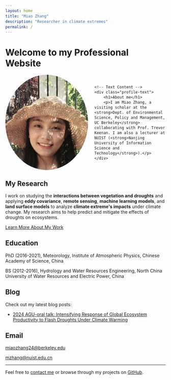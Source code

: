 ```yaml
---
layout: home
title: "Miao Zhang"
description: "Researcher in climate extremes"
permalink: /
---
```


# Welcome to my Professional Website


<div style="display: flex; align-items: center; gap: 20px;">
    <!-- Profile Photo -->
    <img src="/assets/images/Miao.jpg" alt="Miao Zhang" style="border-radius: 50%; width: 260px; height: 300px; object-fit: cover;" />
    
    <!-- Text Content -->
    <div class="profile-text">
        <h1>About me</h1>
        <p>I am Miao Zhang, a visiting scholar at the <strong>Dept. of Environmental Science, Policy and Management, UC Berkeley</strong> collaborating with Prof. Trevor Keenan. I am also a lecturer at NUIST (<strong>Nanjing University of Information Science and Technology</strong>).</p>
    </div>
</div>

## My Research

I work on studying the **interactions between vegetation and droughts** and applying **eddy covariance**, **remote sensing**, **machine learning models**, and **land surface models** to analyze **climate extreme's impacts** under climate change. My research aims to help predict and mitigate the effects of droughts on ecosystems.

[Learn More About My Work](/work/)

## Education

PhD (2016-2021), Meteorology, Institute of Atmospheric Physics, Chinese Academy of Science, China

BS (2012-2016), Hydrology and Water Resources Engineering, North China University of Water Resources and Electric Power, China

## Blog

Check out my latest blog posts:

- [2024 AGU-oral talk: Intensifying Response of Global Ecosystem Productivity to Flash Droughts Under Climate Warming](/2024-AGU/)


## Email

miaozhang24@berkeley.edu

mzhang@nuist.edu.cn

---

Feel free to [contact me](email) or browse through my projects on [GitHub](https://github.com/miaozhang2025).
